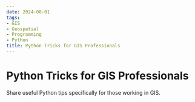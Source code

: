 ```yaml
---
date: 2024-08-01
tags:
- GIS
- Geospatial
- Programming
- Python
title: Python Tricks for GIS Professionals
---
```


# Python Tricks for GIS Professionals

Share useful Python tips specifically for those working in GIS.
